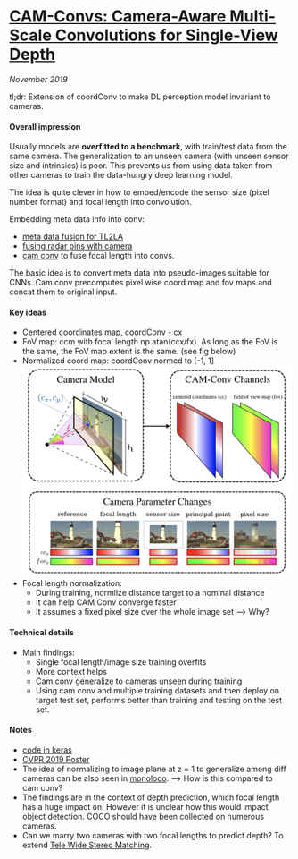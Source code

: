 # [CAM-Convs: Camera-Aware Multi-Scale Convolutions for Single-View Depth](https://arxiv.org/abs/1904.02028)

_November 2019_

tl;dr: Extension of coordConv to make DL perception model invariant to cameras.

#### Overall impression
Usually models are **overfitted to a benchmark**, with train/test data from the same camera. The generalization to an unseen camera (with unseen sensor size and intrinsics) is poor. This prevents us from using data taken from other cameras to train the data-hungry deep learning model.

The idea is quite clever in how to embed/encode the sensor size (pixel number format) and focal length into convolution.

Embedding meta data info into conv:

- [meta data fusion for TL2LA](deep_metadata_fusion_tl2la.md)
- [fusing radar pins with camera](distant_object_radar.md)
- [cam conv](cam_conv.md) to fuse focal length into convs.

The basic idea is to convert meta data into pseudo-images suitable for CNNs. Cam conv precomputes pixel wise coord map and fov maps and concat them to original input.

#### Key ideas
- Centered coordinates map, coordConv - cx
- FoV map: ccm with focal length np.atan(ccx/fx). As long as the FoV is the same, the FoV map extent is the same. (see fig below)
- Normalized coord map: coordConv normed to [-1, 1]
![](../assets/images/cam_conv.jpg)
- Focal length normalization: 
	- During training, normlize distance target to a nominal distance
	- It can help CAM Conv converge faster
	- It assumes a fixed pixel size over the whole image set --> Why?

#### Technical details
- Main findings:
	- Single focal length/image size training overfits
	- More context helps
	- Cam conv generalize to cameras unseen during training
	- Using cam conv and multiple training datasets and then deploy on target test set, performs better than training and testing on the test set.

#### Notes
- [code in keras](https://github.com/jmfacil/camconvs/blob/master/python/CAM/blocks/camconvs_keras.py)
- [CVPR 2019 Poster](https://lmb.informatik.uni-freiburg.de/Publications/2019/ZUB19/poster-camconvs.pdf)
- The idea of normalizing to image plane at z = 1 to generalize among diff cameras can be also seen in [monoloco](monoloco.md). --> How is this compared to cam conv?
- The findings are in the context of depth prediction, which focal length has a huge impact on. However it is unclear how this would impact object detection. COCO should have been collected on numerous cameras.
- Can we marry two cameras with two focal lengths to predict depth? To extend [Tele Wide Stereo Matching](twsm_net.md).